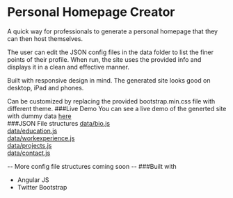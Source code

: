 Personal Homepage Creator
=========================
A quick way for professionals to generate a personal homepage that they can then host themselves.
  
The user can edit the JSON config files in the data folder to list the finer points of their profile. When run, the site uses the provided info and displays it in a clean and effective manner.  
  
Built with responsive design in mind. The generated site looks good on desktop, iPad and phones.  
  
Can be customized by replacing the provided bootstrap.min.css file with different theme.
###Live Demo
You can see a live demo of the generted site with dummy data [here](http://sumitgouthaman.github.io/PersonalHomepage)  
###JSON File structures
[data/bio.js](./documentation/bio.md)  
[data/education.js](./documentation/education.md)  
[data/workexperience.js](./documentation/workexperience.md)  
[data/projects.js](./documentation/projects.md)  
[data/contact.js](./documentation/contact.md)  
  
-- More config file structures coming soon --
###Built with
* Angular JS
* Twitter Bootstrap